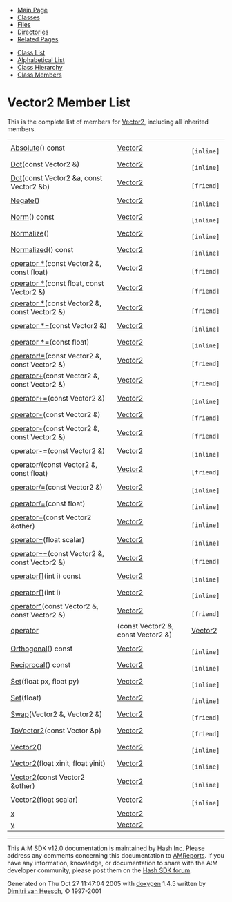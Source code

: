 <div class="tabs">

- [Main Page](index.md)
- <span id="current">[Classes](annotated.md)</span>
- [Files](files.md)
- [Directories](dirs.md)
- [Related Pages](pages.md)

</div>

<div class="tabs">

- [Class List](annotated.md)
- [Alphabetical List](classes.md)
- [Class Hierarchy](hierarchy.md)
- [Class Members](functions.md)

</div>

# Vector2 Member List

This is the complete list of members for <a href="classVector2.md" class="el">Vector2</a>, including all inherited members.

|  |  |  |
|----|----|----|
| <a href="classVector2.md#2344dbd097305ebb91992e42735cce7a" class="el">Absolute</a>() const | <a href="classVector2.md" class="el">Vector2</a> | ` [inline]` |
| <a href="classVector2.md#c41fd9b9374e3cf274947311f5260185" class="el">Dot</a>(const Vector2 &) | <a href="classVector2.md" class="el">Vector2</a> | ` [inline]` |
| <a href="classVector2.md#02bd587b0b5a5a71fe1bbac63cebfa29" class="el">Dot</a>(const Vector2 &a, const Vector2 &b) | <a href="classVector2.md" class="el">Vector2</a> | ` [friend]` |
| <a href="classVector2.md#6e25da1727225ae8c4b502400eddc36c" class="el">Negate</a>() | <a href="classVector2.md" class="el">Vector2</a> | ` [inline]` |
| <a href="classVector2.md#f227e3de1ac12ade4ca53f700045fb5a" class="el">Norm</a>() const | <a href="classVector2.md" class="el">Vector2</a> | ` [inline]` |
| <a href="classVector2.md#a1bfc4d0824ba8647f770a929c13e4d1" class="el">Normalize</a>() | <a href="classVector2.md" class="el">Vector2</a> | ` [inline]` |
| <a href="classVector2.md#bd373bc3c3b4668a605503e54777902e" class="el">Normalized</a>() const | <a href="classVector2.md" class="el">Vector2</a> | ` [inline]` |
| <a href="classVector2.md#d48f0aefdcc30eff1d81c2735361565f" class="el">operator *</a>(const Vector2 &, const float) | <a href="classVector2.md" class="el">Vector2</a> | ` [friend]` |
| <a href="classVector2.md#21ad209cff929cd149f72588e89af0c3" class="el">operator *</a>(const float, const Vector2 &) | <a href="classVector2.md" class="el">Vector2</a> | ` [friend]` |
| <a href="classVector2.md#e47dcbbe36e4674890309a0d025045a0" class="el">operator *</a>(const Vector2 &, const Vector2 &) | <a href="classVector2.md" class="el">Vector2</a> | ` [friend]` |
| <a href="classVector2.md#05cf134785e3934bd6f9019755bb0a88" class="el">operator *=</a>(const Vector2 &) | <a href="classVector2.md" class="el">Vector2</a> | ` [inline]` |
| <a href="classVector2.md#299cf8813cba25caa1a8533ce7709734" class="el">operator *=</a>(const float) | <a href="classVector2.md" class="el">Vector2</a> | ` [inline]` |
| <a href="classVector2.md#900cfe4f5819554b05db34b990904189" class="el">operator!=</a>(const Vector2 &, const Vector2 &) | <a href="classVector2.md" class="el">Vector2</a> | ` [friend]` |
| <a href="classVector2.md#ee342e57f75fd459b9884b0885b06990" class="el">operator+</a>(const Vector2 &, const Vector2 &) | <a href="classVector2.md" class="el">Vector2</a> | ` [friend]` |
| <a href="classVector2.md#87ae367a4c740c1f6f8e56049741ca9f" class="el">operator+=</a>(const Vector2 &) | <a href="classVector2.md" class="el">Vector2</a> | ` [inline]` |
| <a href="classVector2.md#a195d03886e9e7747077d6914879b637" class="el">operator-</a>(const Vector2 &) | <a href="classVector2.md" class="el">Vector2</a> | ` [friend]` |
| <a href="classVector2.md#f4737879aa32ebbf7203bee21a4b6824" class="el">operator-</a>(const Vector2 &, const Vector2 &) | <a href="classVector2.md" class="el">Vector2</a> | ` [friend]` |
| <a href="classVector2.md#7c05c7ce3313078453d4714252fbe28f" class="el">operator-=</a>(const Vector2 &) | <a href="classVector2.md" class="el">Vector2</a> | ` [inline]` |
| <a href="classVector2.md#e504e6f5ed5916653bbcaf448c1bdfbc" class="el">operator/</a>(const Vector2 &, const float) | <a href="classVector2.md" class="el">Vector2</a> | ` [friend]` |
| <a href="classVector2.md#c02a4e7736396bf4aea826b4fc52f7b5" class="el">operator/=</a>(const Vector2 &) | <a href="classVector2.md" class="el">Vector2</a> | ` [inline]` |
| <a href="classVector2.md#5d18589784012c4b7218b2554382684b" class="el">operator/=</a>(const float) | <a href="classVector2.md" class="el">Vector2</a> | ` [inline]` |
| <a href="classVector2.md#2663b32411e92db3ffc71272dcc406f0" class="el">operator=</a>(const Vector2 &other) | <a href="classVector2.md" class="el">Vector2</a> | ` [inline]` |
| <a href="classVector2.md#9a2f26a0ac7c856784ef77ae0cafbf57" class="el">operator=</a>(float scalar) | <a href="classVector2.md" class="el">Vector2</a> | ` [inline]` |
| <a href="classVector2.md#b53cb9c6fdfe4657c03654626578c909" class="el">operator==</a>(const Vector2 &, const Vector2 &) | <a href="classVector2.md" class="el">Vector2</a> | ` [friend]` |
| <a href="classVector2.md#56bd1e633f412f07706e05b60f9eb2bc" class="el">operator[]</a>(int i) const | <a href="classVector2.md" class="el">Vector2</a> | ` [inline]` |
| <a href="classVector2.md#afa3b3be64f86f689de4bf05a470fc17" class="el">operator[]</a>(int i) | <a href="classVector2.md" class="el">Vector2</a> | ` [inline]` |
| <a href="classVector2.md#75bd2c9836ad95fa0a93ef9fcbac63f0" class="el">operator^</a>(const Vector2 &, const Vector2 &) | <a href="classVector2.md" class="el">Vector2</a> | ` [friend]` |
| <a href="classVector2.md#2dcf9e2de7dfe979cc8aded4a9353152" class="el">operator|</a>(const Vector2 &, const Vector2 &) | <a href="classVector2.md" class="el">Vector2</a> | ` [friend]` |
| <a href="classVector2.md#83b20dde8f9b44fd8f144913ee71dab7" class="el">Orthogonal</a>() const | <a href="classVector2.md" class="el">Vector2</a> | ` [inline]` |
| <a href="classVector2.md#8e5e85aade2f3aa031677865c9c35d85" class="el">Reciprocal</a>() const | <a href="classVector2.md" class="el">Vector2</a> | ` [inline]` |
| <a href="classVector2.md#e5914a844900ffc5291132022df92548" class="el">Set</a>(float px, float py) | <a href="classVector2.md" class="el">Vector2</a> | ` [inline]` |
| <a href="classVector2.md#5e21811277f7b709752a6027125f21b1" class="el">Set</a>(float) | <a href="classVector2.md" class="el">Vector2</a> | ` [inline]` |
| <a href="classVector2.md#5f9a09d3cc9256edea4a9f700b881c41" class="el">Swap</a>(Vector2 &, Vector2 &) | <a href="classVector2.md" class="el">Vector2</a> | ` [friend]` |
| <a href="classVector2.md#b2da8a2f23caf10bd9f0c63cc95afed8" class="el">ToVector2</a>(const Vector &p) | <a href="classVector2.md" class="el">Vector2</a> | ` [friend]` |
| <a href="classVector2.md#2a84ce044b53bb3902f080782d296b09" class="el">Vector2</a>() | <a href="classVector2.md" class="el">Vector2</a> | ` [inline]` |
| <a href="classVector2.md#c0b2de0cbe96c4c9b7d5b60f4d8ffa46" class="el">Vector2</a>(float xinit, float yinit) | <a href="classVector2.md" class="el">Vector2</a> | ` [inline]` |
| <a href="classVector2.md#0c9e5a764119c0b42863066363468d56" class="el">Vector2</a>(const Vector2 &other) | <a href="classVector2.md" class="el">Vector2</a> | ` [inline]` |
| <a href="classVector2.md#7e8c3d49c35f49ec35321796aad53ef5" class="el">Vector2</a>(float scalar) | <a href="classVector2.md" class="el">Vector2</a> | ` [inline]` |
| <a href="classVector2.md#9dd4e461268c8034f5c8564e155c67a6" class="el">x</a> | <a href="classVector2.md" class="el">Vector2</a> |  |
| <a href="classVector2.md#415290769594460e2e485922904f345d" class="el">y</a> | <a href="classVector2.md" class="el">Vector2</a> |  |

------------------------------------------------------------------------

<span class="small">This A:M SDK v12.0 documentation is maintained by Hash Inc. Please address any comments concerning this documentation to [AMReports](http://www.hash.com/reports). If you have any information, knowledge, or documentation to share with the A:M developer community, please post them on the [Hash SDK forum](http://www.hash.com/forums/index.php?showforum=11).</span>

Generated on Thu Oct 27 11:47:04 2005 with [<span class="image placeholder" original-image-src="doxygen.png" original-image-title="" height="45" width="100" align="middle" border="0">doxygen</span>](http://www.doxygen.org/index.html) 1.4.5 written by [Dimitri van Heesch](mailto:dimitri@stack.nl), © 1997-2001
